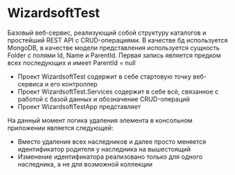 # WizardsoftTest
Базовый веб-сервис, реализующий собой структуру каталогов и простейший REST API с CRUD-операциями.
В качестве бд используется MongoDB, в качестве модели представления используется сущность Folder с полями Id, Name и ParentId. Первая запись является предком всех последующих и имеет ParentId = null

- Проект WizardsoftTest содержит в себе стартовую точку веб-сервиса и его контроллер
- Проект WizardsoftTest.Services содержит в себе всё, связанное с работой с базой данных и обозначение CRUD-операций
- Проект WizardsoftTestApp представляет

На данный момент логика удаления элемента в консольном приложении является следующей:
- Вместо удаления всех наследников и далее просто меняется идентификатор родителя у наследника на вышестоящий
- Изменение идентификатора реализовано только для одного наследника, а не для возможной коллекции
